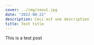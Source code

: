 ```yaml
---
cover: ../img/seoul.jpg
date: "2022-08-22"
description: Ceci est une description
title: Test title
---
```


This is a test post